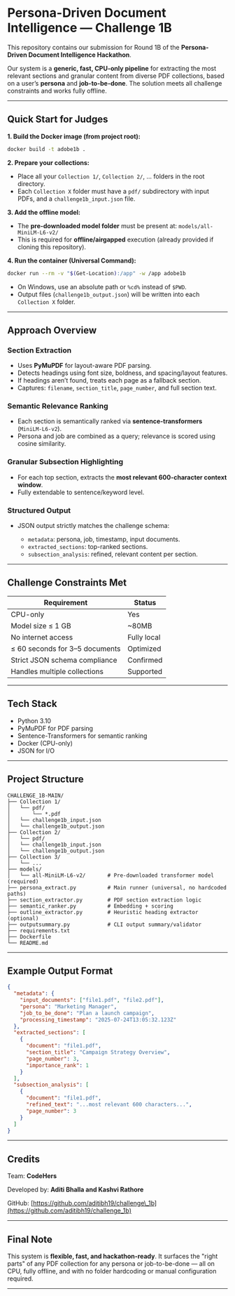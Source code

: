 # Persona-Driven Document Intelligence — Challenge 1B

This repository contains our submission for Round 1B of the **Persona-Driven Document Intelligence Hackathon**.

Our system is a **generic, fast, CPU-only pipeline** for extracting the most relevant sections and granular content from diverse PDF collections, based on a user’s **persona** and **job-to-be-done**. The solution meets all challenge constraints and works fully offline.

---

## Quick Start for Judges

**1. Build the Docker image (from project root):**

```bash
docker build -t adobe1b .
```

**2. Prepare your collections:**

* Place all your `Collection 1/`, `Collection 2/`, ... folders in the root directory.
* Each `Collection X` folder must have a `pdf/` subdirectory with input PDFs, and a `challenge1b_input.json` file.

**3. Add the offline model:**

* The **pre-downloaded model folder** must be present at:
  `models/all-MiniLM-L6-v2/`
* This is required for **offline/airgapped** execution (already provided if cloning this repository).

**4. Run the container (Universal Command):**

```bash
docker run --rm -v "$(Get-Location):/app" -w /app adobe1b
```

* On Windows, use an absolute path or `%cd%` instead of `$PWD`.
* Output files (`challenge1b_output.json`) will be written into each `Collection X` folder.

---

## Approach Overview

### Section Extraction

* Uses **PyMuPDF** for layout-aware PDF parsing.
* Detects headings using font size, boldness, and spacing/layout features.
* If headings aren’t found, treats each page as a fallback section.
* Captures: `filename`, `section_title`, `page_number`, and full section text.

### Semantic Relevance Ranking

* Each section is semantically ranked via **sentence-transformers** (`MiniLM-L6-v2`).
* Persona and job are combined as a query; relevance is scored using cosine similarity.

### Granular Subsection Highlighting

* For each top section, extracts the **most relevant 600-character context window**.
* Fully extendable to sentence/keyword level.

### Structured Output

* JSON output strictly matches the challenge schema:

  * `metadata`: persona, job, timestamp, input documents.
  * `extracted_sections`: top-ranked sections.
  * `subsection_analysis`: refined, relevant content per section.

---

## Challenge Constraints Met

| Requirement                    | Status      |
| ------------------------------ | ----------- |
| CPU-only                       | Yes         |
| Model size ≤ 1 GB              | \~80MB      |
| No internet access             | Fully local |
| ≤ 60 seconds for 3–5 documents | Optimized   |
| Strict JSON schema compliance  | Confirmed   |
| Handles multiple collections   | Supported   |

---

## Tech Stack

* Python 3.10
* PyMuPDF for PDF parsing
* Sentence-Transformers for semantic ranking
* Docker (CPU-only)
* JSON for I/O

---

## Project Structure

```
CHALLENGE_1B-MAIN/
├── Collection 1/
│   └── pdf/
│       └── *.pdf
│   └── challenge1b_input.json
│   └── challenge1b_output.json
├── Collection 2/
│   └── pdf/
│   └── challenge1b_input.json
│   └── challenge1b_output.json
├── Collection 3/
│   └── ...
├── models/
│   └── all-MiniLM-L6-v2/       # Pre-downloaded transformer model (required)
├── persona_extract.py          # Main runner (universal, no hardcoded paths)
├── section_extractor.py        # PDF section extraction logic
├── semantic_ranker.py          # Embedding + scoring
├── outline_extractor.py        # Heuristic heading extractor (optional)
├── outputsummary.py            # CLI output summary/validator
├── requirements.txt
├── Dockerfile
└── README.md
```

---

## Example Output Format

```json
{
  "metadata": {
    "input_documents": ["file1.pdf", "file2.pdf"],
    "persona": "Marketing Manager",
    "job_to_be_done": "Plan a launch campaign",
    "processing_timestamp": "2025-07-24T13:05:32.123Z"
  },
  "extracted_sections": [
    {
      "document": "file1.pdf",
      "section_title": "Campaign Strategy Overview",
      "page_number": 3,
      "importance_rank": 1
    }
  ],
  "subsection_analysis": [
    {
      "document": "file1.pdf",
      "refined_text": "...most relevant 600 characters...",
      "page_number": 3
    }
  ]
}
```

---

## Credits

Team: **CodeHers**

Developed by: **Aditi Bhalla and Kashvi Rathore**

GitHub: [https://github.com/aditibh19/challenge\_1b](https://github.com/aditibh19/challenge_1b)

---

## Final Note

This system is **flexible, fast, and hackathon-ready**. It surfaces the "right parts" of any PDF collection for any persona or job-to-be-done — all on CPU, fully offline, and with no folder hardcoding or manual configuration required.

---


